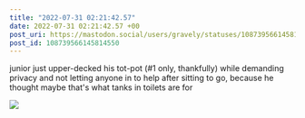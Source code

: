 ```yaml
---
title: "2022-07-31 02:21:42.57"
date: 2022-07-31 02:21:42.57 +00
post_uri: https://mastodon.social/users/gravely/statuses/108739566145814550
post_id: 108739566145814550
---
```

junior just upper-decked his tot-pot (#1 only, thankfully) while demanding privacy and not letting anyone in to help after sitting to go, because he thought maybe that's what tanks in toilets are for


![](/images/108739566044679112.jpg)


